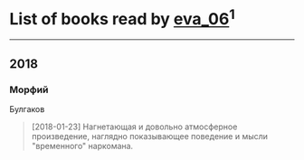 # List of books read by [eva_06](http://vk.com/id469391233)<sup>1</sup>
---

## 2018

### Морфий
Булгаков
> [2018-01-23] Нагнетающая и довольно атмосферное произведение, наглядно показывающее поведение и мысли "временного" наркомана.



